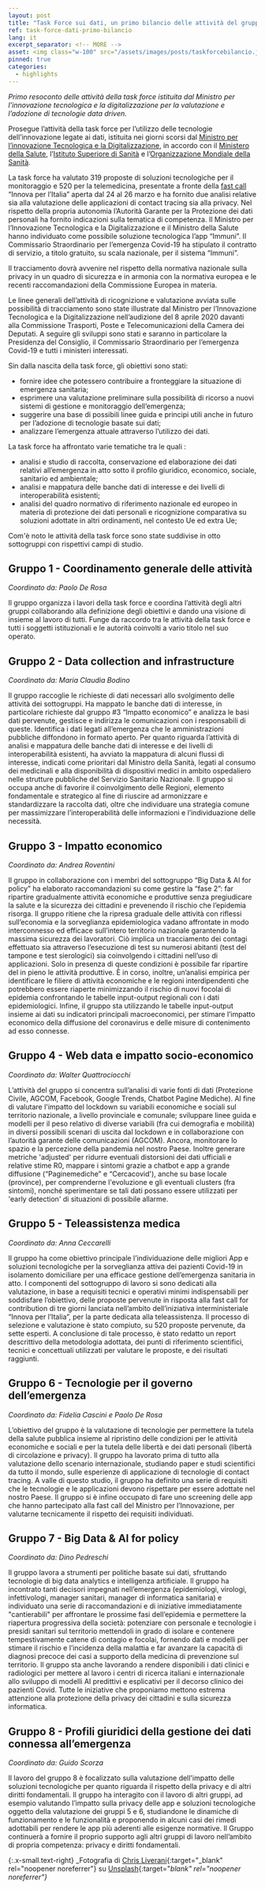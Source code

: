 ```yaml
---
layout: post
title: "Task Force sui dati, un primo bilancio delle attività del gruppo di lavoro"
ref: task-force-dati-primo-bilancio
lang: it
excerpt_separator: <!-- MORE -->
asset: <img class="w-100" src="/assets/images/posts/taskforcebilancio.jpg" alt="La task force al lavoro"/>
pinned: true
categories:
  - highlights
---
```


_Primo resoconto delle attività della task force istituita dal Ministro per l’innovazione tecnologica e la digitalizzazione per la valutazione e l’adozione di tecnologie data driven._

<!-- MORE -->

Prosegue l’attività della task force per l’utilizzo delle tecnologie dell’innovazione legate ai dati, istituita nei giorni scorsi dal [Ministro per l’innovazione Tecnologica e la Digitalizzazione](https://innovazione.gov.it/), in accordo con il [Ministero della Salute](http://www.salute.gov.it/portale/home.html), l’[Istituto Superiore di Sanità](https://www.iss.it/) e l’[Organizzazione Mondiale della Sanità](https://www.who.int/).

La task force ha valutato 319 proposte di soluzioni tecnologiche per il monitoraggio e 520 per la telemedicina, presentate a fronte della [fast call](https://innovazione.gov.it/telemedicina-e-sistemi-di-monitoraggio-una-call-per-tecnologie-per-il-contrasto-alla-diffusione-del-covid-19/) “Innova per l’Italia” aperta dal 24 al 26 marzo e ha fornito due analisi relative sia  alla valutazione delle applicazioni di contact tracing sia alla privacy. Nel rispetto della propria autonomia l’Autorità Garante per la Protezione dei dati personali ha fornito indicazioni sulla tematica di competenza. Il Ministro per l’Innovazione Tecnologica e la Digitalizzazione e il Ministro della Salute hanno individuato come possibile soluzione tecnologica l’app “Immuni”. Il Commissario Straordinario per l’emergenza Covid-19 ha stipulato il contratto di servizio, a titolo gratuito, su scala nazionale, per il sistema “Immuni”.

Il tracciamento dovrà avvenire nel rispetto della normativa nazionale sulla privacy in un quadro di sicurezza e in armonia con la normativa europea e le recenti raccomandazioni della Commissione Europea in materia.

Le linee generali dell’attività di ricognizione e valutazione avviata sulle possibilità di tracciamento sono state illustrate dal Ministro per l’Innovazione Tecnologica e la Digitalizzazione nell’audizione del 8 aprile 2020 davanti alla Commissione Trasporti, Poste e Telecomunicazioni della Camera dei Deputati.
A seguire gli sviluppi sono stati e saranno in particolare la Presidenza del Consiglio, il Commissario Straordinario per l’emergenza Covid-19 e tutti i ministeri interessati.

Sin dalla nascita della task force, gli obiettivi sono stati:

- fornire idee che potessero contribuire a fronteggiare la situazione di emergenza sanitaria;
- esprimere una valutazione preliminare sulla possibilità di ricorso a nuovi sistemi di gestione e monitoraggio dell’emergenza;
- suggerire una base di possibili  linee guida e principi utili anche in futuro per l’adozione di tecnologie basate sui dati;
- analizzare l’emergenza attuale attraverso l’utilizzo dei dati.

La task force ha affrontato varie tematiche tra le quali :

- analisi e studio di raccolta, conservazione ed elaborazione dei dati relativi all’emergenza in atto sotto il profilo giuridico, economico, sociale, sanitario ed ambientale;
- analisi e mappatura delle banche dati di interesse e dei livelli di interoperabilità esistenti;
- analisi del quadro normativo di riferimento nazionale ed europeo in materia di protezione dei dati personali e ricognizione comparativa su soluzioni adottate in altri ordinamenti, nel contesto Ue ed extra Ue;

Com'è noto le attività della task force sono state suddivise in otto sottogruppi con rispettivi campi di studio.

## Gruppo 1 - Coordinamento generale delle attività

*Coordinato da: Paolo De Rosa*

Il gruppo organizza i lavori della task force e coordina l’attività degli altri gruppi collaborando alla definizione degli obiettivi e dando una visione di insieme al lavoro di tutti. Funge da raccordo tra le attività della task force e tutti i soggetti istituzionali e le autorità coinvolti a vario titolo nel suo operato.

## Gruppo 2 - Data collection and infrastructure
*Coordinato da: Maria Claudia Bodino*

Il gruppo raccoglie le richieste di dati necessari allo svolgimento delle attività dei sottogruppi. Ha mappato le banche dati di interesse, in particolare richieste dal gruppo #3 “Impatto economico” e analizza le basi dati pervenute, gestisce e indirizza le comunicazioni con i responsabili di queste. Identifica i dati legati all’emergenza che le amministrazioni pubbliche diffondono in formato aperto. Per quanto riguarda l’attività di analisi e mappatura delle banche dati di interesse e dei livelli di interoperabilità esistenti, ha avviato la mappatura di alcuni flussi di interesse, indicati come prioritari dal Ministro della Sanità, legati al consumo dei medicinali e alla disponibilità di dispositivi medici in ambito ospedaliero nelle strutture pubbliche del Servizio Sanitario Nazionale. Il gruppo si occupa anche di favorire il coinvolgimento delle Regioni, elemento fondamentale e strategico al fine di riuscire ad armonizzare e standardizzare la raccolta dati, oltre che individuare una strategia comune per massimizzare l’interoperabilità delle informazioni e l’individuazione delle necessità.

## Gruppo 3 - Impatto economico
*Coordinato da: Andrea Roventini*

Il gruppo in collaborazione con i membri del sottogruppo “Big Data & AI for policy” ha elaborato raccomandazioni su come gestire la “fase 2”: far ripartire gradualmente attività economiche e produttive senza pregiudicare la salute e la sicurezza dei cittadini e prevenendo il rischio che l’epidemia risorga. Il gruppo ritiene che la ripresa graduale delle attività con riflessi sull’economia e la sorveglianza epidemiologica vadano affrontate in modo interconnesso ed efficace sull’intero territorio nazionale garantendo la massima sicurezza dei lavoratori. Ciò implica un tracciamento dei contagi effettuato sia attraverso l’esecuzione di test su numerosi abitanti (test del tampone e test sierologici) sia coinvolgendo i cittadini nell’uso di applicazioni. Solo in presenza di queste condizioni è possibile far ripartire del in pieno le attività produttive. È in corso, inoltre, un’analisi empirica per identificare le filiere di attività economiche e le regioni interdipendenti che potrebbero essere riaperte minimizzando il rischio di nuovi focolai di epidemia confrontando le tabelle input-output regionali con i dati epidemiologici. Infine, il gruppo sta utilizzando le tabelle input-output insieme ai dati su indicatori principali macroeconomici, per stimare l’impatto economico della diffusione del coronavirus e delle misure di contenimento ad esso connesse.

## Gruppo 4 - Web data e impatto socio-economico
*Coordinato da: Walter Quattrociocchi*

L’attività del gruppo si concentra sull’analisi di varie fonti di dati (Protezione Civile, AGCOM, Facebook, Google Trends, Chatbot Pagine Mediche). Al fine di valutare l'impatto del lockdown su variabili economiche e sociali sul territorio nazionale, a livello provinciale e comunale; sviluppare linee guida e modelli per il peso relativo di diverse variabili (fra cui demografia e mobilità) in diversi possibili scenari di uscita dal lockdown e in collaborazione con l’autorità garante delle comunicazioni (AGCOM). Ancora, monitorare lo spazio e la percezione della pandemia nel nostro Paese. Inoltre generare metriche 'adjusted' per ridurre eventuali distorsioni dei dati ufficiali e relative stime R0, mappare i sintomi grazie a chatbot e app a grande diffusione (“Paginemediche” e “Cercacovid'), anche su base locale (province), per comprenderne l'evoluzione e gli eventuali clusters (fra sintomi), nonché sperimentare se tali dati possano essere utilizzati per 'early detection' di situazioni di possibile allarme.

## Gruppo 5 - Teleassistenza medica
*Coordinato da: Anna Ceccarelli*

Il gruppo ha come obiettivo principale l’individuazione delle migliori App e soluzioni tecnologiche per la sorveglianza attiva dei pazienti Covid-19 in isolamento domiciliare per una efficace gestione dell’emergenza sanitaria in atto. I componenti del sottogruppo di lavoro si sono dedicati alla valutazione, in base a requisiti tecnici e operativi minimi indispensabili per soddisfare l’obiettivo, delle proposte pervenute in risposta alla fast call for contribution di tre giorni lanciata nell’ambito dell’iniziativa interministeriale “Innova per l’Italia”, per la parte dedicata alla teleassistenza. Il processo di selezione e valutazione è stato compiuto, su 520 proposte pervenute, da sette esperti. A conclusione di tale processo, è stato redatto un report descrittivo della metodologia adottata, dei punti di riferimento scientifici, tecnici e concettuali utilizzati per valutare le proposte, e dei risultati raggiunti.

## Gruppo 6 - Tecnologie per il governo dell’emergenza
*Coordinato da: Fidelia Cascini e Paolo De Rosa*

L’obiettivo del gruppo è la valutazione di tecnologie per permettere la tutela della salute pubblica insieme al ripristino delle condizioni per le attività economiche e sociali e per la tutela delle libertà e dei dati personali (libertà di circolazione e privacy). Il gruppo ha lavorato prima di tutto alla valutazione dello scenario internazionale, studiando paper e studi scientifici da tutto il mondo, sulle esperienze di applicazione di tecnologie di contact tracing. A valle di questo studio, il gruppo ha definito una serie di requisiti che le tecnologie e le applicazioni devono rispettare per essere adottate nel nostro Paese. Il gruppo si è infine occupato di fare uno screening delle app che hanno partecipato alla fast call del Ministro per l’Innovazione, per valutarne tecnicamente il rispetto dei requisiti individuati.

## Gruppo 7 - Big Data & AI for policy
*Coordinato da: Dino Pedreschi*

Il gruppo lavora a strumenti per politiche basate sui dati, sfruttando tecnologie di big data analytics e intelligenza artificiale. Il gruppo ha incontrato tanti decisori impegnati nell’emergenza (epidemiologi, virologi, infettivologi, manager sanitari, manager di informatica sanitaria) e individuato una serie di raccomandazioni e di iniziative immediatamente "cantierabili" per affrontare le prossime fasi dell’epidemia e permettere la riapertura progressiva della società: potenziare con personale e tecnologie i presidi sanitari sul territorio mettendoli in grado di isolare e contenere tempestivamente catene di contagio e focolai, fornendo dati e modelli per stimare il rischio e l’incidenza della malattia e far avanzare la capacità di diagnosi precoce dei casi a supporto della medicina di prevenzione sul territorio. Il gruppo sta anche lavorando a rendere disponibili i dati clinici e radiologici per mettere al lavoro i centri di ricerca italiani e internazionale allo sviluppo di modelli AI predittivi e esplicativi per il decorso clinico dei pazienti Covid. Tutte le iniziative che proponiamo mettono estrema attenzione alla protezione della privacy dei cittadini e sulla sicurezza informatica.

## Gruppo 8 - Profili giuridici della gestione dei dati connessa all’emergenza
*Coordinato da: Guido Scorza*

Il lavoro del gruppo 8 è focalizzato sulla valutazione dell'impatto delle soluzioni tecnologiche per quanto riguarda il rispetto della privacy e di altri diritti fondamentali. Il gruppo ha interagito con il lavoro di altri gruppi, ad esempio valutando l’impatto sulla privacy delle app e soluzioni tecnologiche oggetto della valutazione dei gruppi 5 e 6, studiandone le dinamiche di funzionamento e le funzionalità e proponendo in alcuni casi dei rimedi adottabili per rendere le app più aderenti alle esigenze normative. Il Gruppo continuerà a fornire il proprio supporto agli altri gruppi di lavoro nell’ambito di propria competenza: privacy e diritti fondamentali.


{:.x-small.text-right}
_Fotografia di [Chris Liverani](https://unsplash.com/@chrisliverani?utm_source=unsplash&utm_medium=referral&utm_content=creditCopyText){:target="_blank" rel="noopener noreferrer"} su [Unsplash](https://unsplash.com/s/photos/data?utm_source=unsplash&utm_medium=referral&utm_content=creditCopyText){:target="_blank" rel="noopener noreferrer"}_
